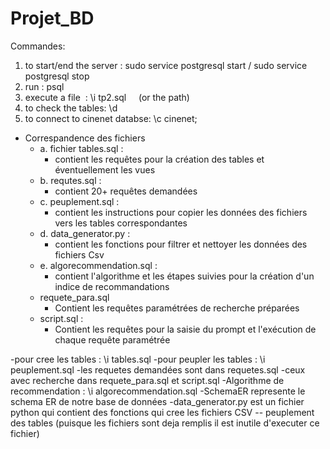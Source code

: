 # Projet_BD

Commandes:

1.  to start/end the server : sudo service postgresql start / sudo service postgresql stop
2.  run : psql
3.  execute a file  : \\i tp2.sql     (or the path)
4.  to check the tables: \\d
5.  to connect to cinenet databse: \\c cinenet;

- Correspandence des fichiers
  - a. fichier tables.sql :
    - contient les requêtes pour la création des tables et éventuellement les vues
  - b. requtes.sql :
    - contient 20+ requêtes demandées
  - c. peuplement.sql :
    - contient les instructions pour copier les données des fichiers vers les tables correspondantes
  - d. data_generator.py :
    - contient les fonctions pour filtrer et nettoyer les données des fichiers Csv
  - e. algorecommendation.sql :
    - contient l'algorithme et les étapes suivies pour la création d'un indice de recommandations
  - requete_para.sql
    - Contient les requêtes paramétrées de recherche préparées
  - script.sql :
    - Contient les requêtes pour la saisie du prompt et l'exécution de chaque requête paramétrée


-pour cree les tables : \i tables.sql
-pour peupler les tables : \i peuplement.sql
-les requetes demandées sont dans requetes.sql
-ceux avec recherche dans requete_para.sql et script.sql
-Algorithme de recommendation : \i algorecommendation.sql
-SchemaER represente le schema ER de notre base de données
-data_generator.py est un fichier python qui contient des fonctions qui cree les fichiers CSV -- peuplement des tables (puisque les fichiers sont deja remplis il est inutile d'executer ce fichier)

